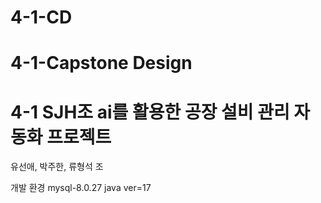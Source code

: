 # 4-1-CD
# 4-1-Capstone Design
# 4-1 SJH조 ai를 활용한 공장 설비 관리 자동화 프로젝트

유선애, 박주한, 류형석 조

개발 환경
 mysql-8.0.27
 java ver=17